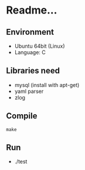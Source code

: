 # Readme...

## Environment
- Ubuntu 64bit (Linux)
- Language: C

## Libraries need
- mysql (install with apt-get)
- yaml parser
- zlog

## Compile
	make

## Run
- ./test